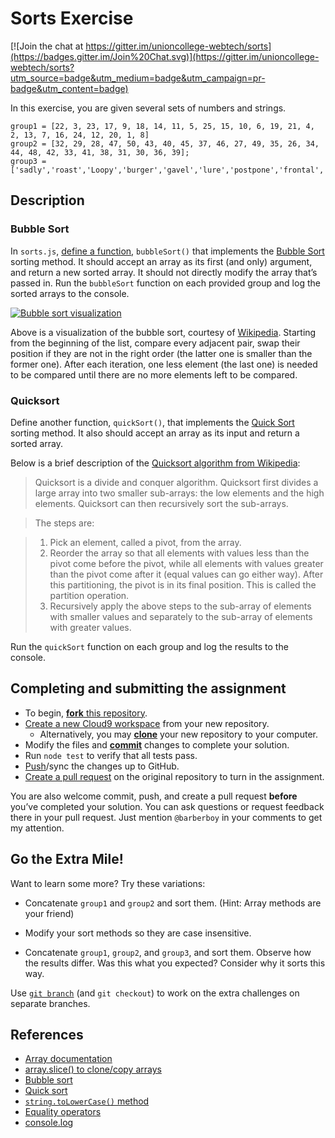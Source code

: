 Sorts Exercise
==============

[![Join the chat at https://gitter.im/unioncollege-webtech/sorts](https://badges.gitter.im/Join%20Chat.svg)](https://gitter.im/unioncollege-webtech/sorts?utm_source=badge&utm_medium=badge&utm_campaign=pr-badge&utm_content=badge)

In this exercise, you are given several sets of numbers and strings.

    group1 = [22, 3, 23, 17, 9, 18, 14, 11, 5, 25, 15, 10, 6, 19, 21, 4, 2, 13, 7, 16, 24, 12, 20, 1, 8]
    group2 = [32, 29, 28, 47, 50, 43, 40, 45, 37, 46, 27, 49, 35, 26, 34, 44, 48, 42, 33, 41, 38, 31, 30, 36, 39];
    group3 = ['sadly','roast','Loopy','burger','gavel','lure','postpone','frontal','Gavel','lavender'];

Description
-----------

### Bubble Sort
In `sorts.js`, [define a function](https://developer.mozilla.org/en-US/docs/Web/JavaScript/Guide/Functions#Defining_functions),
`bubbleSort()` that implements the [Bubble Sort](https://en.wikipedia.org/wiki/Bubble_sort)
sorting method. It should accept an array as its first (and only) argument, and
return a new sorted array. It should not directly modify the array that’s passed
in. Run the `bubbleSort` function on each provided group and log the sorted
arrays to the console.

[![Bubble sort visualization](https://upload.wikimedia.org/wikipedia/commons/c/c8/Bubble-sort-example-300px.gif)](https://en.wikipedia.org/wiki/Bubble_sort#/media/File:Bubble-sort-example-300px.gif)

Above is a visualization of the bubble sort, courtesy of [Wikipedia](https://en.wikipedia.org/wiki/Bubble_sort). Starting from the beginning of the list, compare every adjacent pair, swap their position if they are not in the right order (the latter one is smaller than the former one). After each iteration, one less element (the last one) is needed to be compared until there are no more elements left to be compared.

###  Quicksort

Define another function, `quickSort()`, that implements the
[Quick Sort](https://en.wikipedia.org/wiki/Quicksort) sorting method. It also 
should accept an array as its input and return a sorted array. 

Below is a brief description of the [Quicksort algorithm from Wikipedia](https://en.wikipedia.org/wiki/Quicksort#Algorithm):

> Quicksort is a divide and conquer algorithm. Quicksort first divides a large array into two smaller sub-arrays: the low elements and the high elements. Quicksort can then recursively sort the sub-arrays.

> The steps are:

> 1. Pick an element, called a pivot, from the array.
> 2. Reorder the array so that all elements with values less than the pivot come before the pivot, while all elements with values greater than the pivot come after it (equal values can go either way). After this partitioning, the pivot is in its final position. This is called the partition operation.
> 3. Recursively apply the above steps to the sub-array of elements with smaller values and separately to the sub-array of elements with greater values.

Run the `quickSort` function on each group and log the results to the console.

Completing and submitting the assignment
----------------------------------------

- To begin, [**fork** this repository](https://guides.github.com/activities/forking/).
- [Create a new Cloud9 workspace](https://docs.c9.io/docs/setting-up-github-workspace) from your new repository.
  - Alternatively, you may [**clone**](http://gitref.org/creating/#clone) your new repository to your computer.
- Modify the files and [**commit**](http://gitref.org/basic/#commit) changes to complete your solution.
- Run `node test` to verify that all tests pass.
- [Push](http://gitref.org/remotes/#push)/sync the changes up to GitHub.
- [Create a pull request](https://help.github.com/articles/creating-a-pull-request) on the original repository to turn in the assignment.

You are also welcome commit, push, and create a pull request **before** you’ve 
completed your solution. You can ask questions or request feedback there in your
pull request. Just mention `@barberboy` in your comments to get my attention.


Go the Extra Mile!
------------------

Want to learn some more? Try these variations:

- Concatenate `group1` and `group2` and sort them. (Hint: Array methods are your friend)

- Modify your sort methods so they are case insensitive.

- Concatenate `group1`, `group2`, and `group3`, and sort them. Observe how the
  results differ. Was this what you expected? Consider why it sorts this way.

Use [`git branch`](https://www.atlassian.com/git/tutorials/using-branches/git-branch)
(and `git checkout`) to work on the extra challenges on separate branches.


References
----------

- [Array documentation](https://developer.mozilla.org/en-US/docs/Web/JavaScript/Reference/Global_Objects/Array)
- [array.slice() to clone/copy arrays ](https://developer.mozilla.org/en-US/docs/Web/JavaScript/Reference/Global_Objects/Array/slice)
- [Bubble sort](https://en.wikipedia.org/wiki/Bubble_sort)
- [Quick sort](https://en.wikipedia.org/wiki/Quicksort)
- [`string.toLowerCase()` method](https://developer.mozilla.org/en-US/docs/Web/JavaScript/Reference/Global_Objects/String/toLowerCase)
- [Equality operators](https://developer.mozilla.org/en-US/docs/Web/JavaScript/Reference/Operators/Comparison_Operators#Equality_operators)
- [console.log](https://developer.mozilla.org/en-US/docs/Web/API/Console/log)
